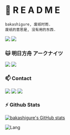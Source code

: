 # 🐾 R E A D M E

    
    bakashigure, 废纸时雨.
    废纸的意思是, 没有用的东西.    
    
[![](https://img.shields.io/badge/-ABOUT-lightgrey?style=flat-square)](https://shigure.fun)
[![](https://img.shields.io/badge/-BLOG-FF69B4?style=flat-square)](https://blog.shigure.fun)
    
    
### 🐱 明日方舟   アークナイツ
![](https://img.shields.io/badge/%E5%AE%98%E6%9C%8D-%E5%AD%AD%E7%BA%B8%23416-9cf)
![](https://img.shields.io/badge/%E6%97%A5%E6%9C%8D-%E3%83%90%E3%82%AB%E6%99%82%E9%9B%A8%234223-9cf)        


### 📫    Contact
[![](https://img.shields.io/badge/-t.me/bakashigure-3db6f1?style=flat-square&logo=Telegram&logoColor=2ca5e0)](https://t.me/bakashigure)
[![](https://img.shields.io/twitter/follow/bakashigure?logo=twitter&style=flat-square)](https://twitter.com/bakashigure)
[![](https://img.shields.io/badge/-baichishiyu@gmail.com-911318?style=flat-square&logo=Mail.RU&logoColor=white)](mailto:baichishiyu@gmail.com)        

### :zap:    Github Stats
[![bakashigure's GitHub stats](https://github-readme-stats.vercel.app/api?username=bakashigure&theme=dracula&show_icons=true)](https://github.com/bakashigure/github-readme-stats)

![Lang](https://github-readme-stats.vercel.app/api/top-langs/?username=bakashigure&layout=compact&title_color=FB7299)  
